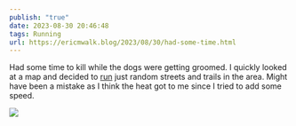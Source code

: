```yaml
---
publish: "true"
date: 2023-08-30 20:46:48
tags: Running
url: https://ericmwalk.blog/2023/08/30/had-some-time.html
---
```


Had some time to kill while the dogs were getting groomed. I quickly looked at a map and decided to [run](https://strava.com/activities/9752714369) just random streets and trails in the area. Might have been a mistake as I think the heat got to me since I tried to add some speed.

![](https://ericmwalk.blog/uploads/2023/677821c44e.jpg)
